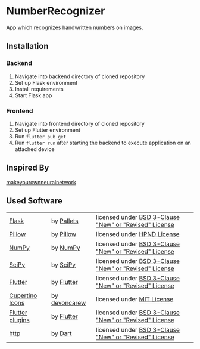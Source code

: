 # NumberRecognizer

App which recognizes handwritten numbers on images.

## Installation

### Backend

1. Navigate into backend directory of cloned repository
2. Set up Flask environment
3. Install requirements
4. Start Flask app

### Frontend

1. Navigate into frontend directory of cloned repository
2. Set up Flutter environment
3. Run `flutter pub get`
4. Run `flutter run` after starting the backend to execute application on an attached device

## Inspired By

<a href="https://github.com/makeyourownneuralnetwork/makeyourownneuralnetwork">makeyourownneuralnetwork</a>

## Used Software

<table>
  <tr>
    <td><a href="https://github.com/pallets/flask">Flask</a></td>
    <td>by <a href="https://github.com/pallets">Pallets</a></td>
    <td>licensed under <a href="https://github.com/pallets/flask/blob/main/LICENSE.rst">BSD 3-Clause "New" or "Revised" License</a>
  </tr>
  <tr>
    <td><a href="https://github.com/python-pillow/Pillow">Pillow</a></td>
    <td>by <a href="https://github.com/python-pillow">Pillow</a></td>
    <td>licensed under <a href="https://github.com/python-pillow/Pillow/blob/main/LICENSE">HPND License</a>
  </tr>
  <tr>
    <td><a href="https://github.com/numpy/numpy">NumPy</a></td>
    <td>by <a href="https://github.com/numpy">NumPy</a></td>
    <td>licensed under <a href="https://github.com/numpy/numpy/blob/main/LICENSE.txt">BSD 3-Clause "New" or "Revised" License</a>
  </tr>
  <tr>
    <td><a href="https://github.com/scipy/scipy">SciPy</a></td>
    <td>by <a href="https://github.com/scipy">SciPy</a></td>
    <td>licensed under <a href="https://github.com/scipy/scipy/blob/main/LICENSE.txt">BSD 3-Clause "New" or "Revised" License</a>
  </tr>
  <tr>
    <td><a href="https://github.com/flutter/flutter">Flutter</a></td>
    <td>by <a href="https://github.com/flutter">Flutter</a></td>
    <td>licensed under <a href="https://github.com/flutter/flutter/blob/master/LICENSE">BSD 3-Clause "New" or "Revised" License</a>
  </tr>
  <tr>
    <td><a href="https://github.com/devoncarew/cupertino_icons">Cupertino Icons</a></td>
    <td>by <a href="https://github.com/devoncarew">devoncarew</a></td>
    <td>licensed under <a href="https://github.com/devoncarew/cupertino_icons/blob/master/LICENSE">MIT License</a>
  </tr>
  <tr>
    <td><a href="https://github.com/flutter/plugins">Flutter plugins</a></td>
    <td>by <a href="https://github.com/flutter">Flutter</a></td>
    <td>licensed under <a href="https://github.com/flutter/plugins/blob/main/LICENSE">BSD 3-Clause "New" or "Revised" License</a>
  </tr>
  <tr>
    <td><a href="https://github.com/dart-lang/http">http</a></td>
    <td>by <a href="https://github.com/dart-lang">Dart</a></td>
    <td>licensed under <a href="https://github.com/dart-lang/http/blob/master/LICENSE">BSD 3-Clause "New" or "Revised" License</a>
  </tr>
</table>
